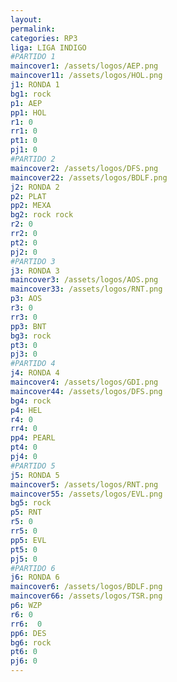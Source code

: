 ```yaml
---
layout: 
permalink: 
categories: RP3
liga: LIGA INDIGO
#PARTIDO 1
maincover1: /assets/logos/AEP.png
maincover11: /assets/logos/HOL.png
j1: RONDA 1
bg1: rock
p1: AEP
pp1: HOL
r1: 0
rr1: 0
pt1: 0
pj1: 0
#PARTIDO 2
maincover2: /assets/logos/DFS.png
maincover22: /assets/logos/BDLF.png
j2: RONDA 2
p2: PLAT
pp2: MEXA
bg2: rock rock
r2: 0
rr2: 0
pt2: 0
pj2: 0
#PARTIDO 3
j3: RONDA 3
maincover3: /assets/logos/AOS.png
maincover33: /assets/logos/RNT.png
p3: AOS
r3: 0
rr3: 0
pp3: BNT
bg3: rock
pt3: 0
pj3: 0
#PARTIDO 4
j4: RONDA 4
maincover4: /assets/logos/GDI.png
maincover44: /assets/logos/DFS.png
bg4: rock 
p4: HEL
r4: 0
rr4: 0
pp4: PEARL
pt4: 0
pj4: 0
#PARTIDO 5
j5: RONDA 5
maincover5: /assets/logos/RNT.png
maincover55: /assets/logos/EVL.png
bg5: rock 
p5: RNT
r5: 0
rr5: 0
pp5: EVL
pt5: 0
pj5: 0
#PARTIDO 6
j6: RONDA 6
maincover6: /assets/logos/BDLF.png
maincover66: /assets/logos/TSR.png
p6: WZP
r6: 0
rr6:  0
pp6: DES
bg6: rock
pt6: 0
pj6: 0
---
```

